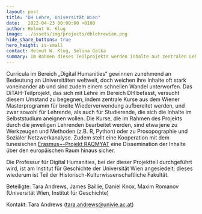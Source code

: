 ```yaml
---
layout: post
title: "DH Lehre, Universität Wien"
date:   2022-04-23 00:00:00 +0100
author: Helmut W. Klug
image: ../assets/img/projects/dhlehrewien.png
hide_share_buttons: true
hero_height: is-small
contact: Helmut W. Klug, Selina Galka
summary: Im Rahmen dieses Teilprojekts werden Inhalte aus zentralen Lehrveranstaltungen des Wiener Masterstudiums „Digital Humanities“ für den öffentlichen Gebrauch aufbereitet und veröffentlicht. 
---
```


Curricula im Bereich „Digital Humanities“ gewinnen zunehmend an Bedeutung an Universitäten weltweit, doch weichen ihre Inhalte oft stark voneinander ab und sind zudem einem schnellen Wandel unterworfen. Das DiTAH-Teilprojekt, das sich mit Lehre im Bereich DH befasst, versucht diesem Umstand zu begegnen, indem zentrale Kurse aus dem Wiener Masterprogramm für breite Wiederverwendung aufbereitet werden, und zwar sowohl für Lehrende, als auch für Studierende, die sich die Inhalte im Selbststudium aneignen wollen.
Die Kurse, die im Rahmen des Projekts durch die jeweiligen Lehrenden bearbeitet werden, sind etwa jene zu Werkzeugen und Methoden (z.B. R, Python) oder zu Prosopographie und Sozialer Netzwerkanalyse. Zudem stellt eine Kooperation mit dem tunesischen [Erasmus+-Projekt RAQMYAT](https://ucris.univie.ac.at/portal/de/projects/strategies-numeriques-pour-la-formation-doctorale-en-sciences-humaines-et-sociales-en-tunisie(9556a7f8-d63f-4c16-9483-689538da80c9).html) eine Dissemination der Inhalte über den europäischen Raum hinaus sicher.

Die Professur für Digital Humanities, bei der dieser Projektteil durchgeführt wird, ist am Institut für Geschichte der Universität Wien angesiedelt; dieses wiederum ist Teil der Historisch-Kulturwissenschaftliche Fakultät.

Beteiligte: Tara Andrews, James Baillie, Daniel Knox, Maxim Romanov (Universität Wien, Institut für Geschichte)

Kontakt: Tara Andrews (tara.andrews@univie.ac.at)
